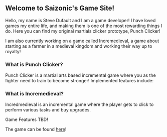 ## Welcome to Saizonic's Game Site!

Hello, my name is Steve Dufault and I am a game developer! I have loved games my entire life, and making them is one of the most rewarding things I do. Here you can find my original martials clicker prototype, Punch Clicker!

I am also currently working on a game called Incremedieval, a game about starting as a farmer in a medieval kingdom and working their way up to royalty!

### What is Punch Clicker?

Punch Clicker is a martial arts based incremental game where you as the fighter need to train to become stronger! Implemented features include:

### What is Incremedieval?

Incredmedieval is an incremental game where the player gets to click to perform various tasks and buy upgrades.

Game Features TBD!

The game can be found [here](https://saizonic.github.io/incremedieval.html)!
